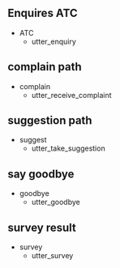 
## Enquires ATC
* ATC
  - utter_enquiry


## complain path
* complain
  - utter_receive_complaint


## suggestion path
* suggest
  - utter_take_suggestion


## say goodbye
* goodbye
  - utter_goodbye

## survey result
* survey
  - utter_survey
